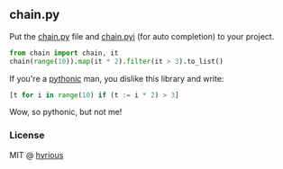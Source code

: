 ## chain.py

Put the [chain.py](chain.py) file and [chain.pyi](chain.pyi) (for auto completion) to your project.

```py
from chain import chain, it
chain(range(10)).map(it * 2).filter(it > 3).to_list()
```

If you're a [pythonic](https://www.python.org/dev/peps/pep-0008/) man, you dislike this library and write:

```py
[t for i in range(10) if (t := i * 2) > 3]
```

Wow, so pythonic, but not me!

### License

MIT @ [hyrious](https://github.com/hyrious)
